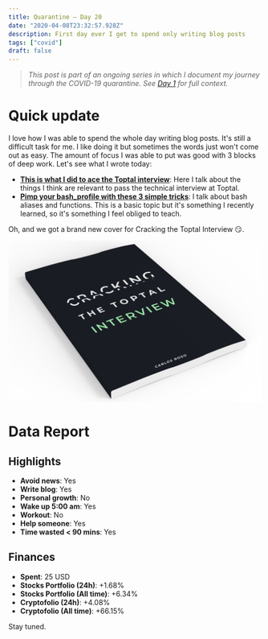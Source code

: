 ```yaml
---
title: Quarantine — Day 20
date: "2020-04-08T23:32:57.928Z"
description: First day ever I get to spend only writing blog posts
tags: ["covid"]
draft: false
---
```


> *This post is part of an ongoing series in which I document my journey through the COVID-19 quarantine. See [Day 1](/quarantine-day-1) for full context.*

<div class="divider"></div>

# Quick update

I love how I was able to spend the whole day writing blog posts. It's still a difficult task for me. I like doing it but sometimes the words just won't come out as easy. The amount of focus I was able to put was good with 3 blocks of deep work. 
Let's see what I wrote today:

- **[This is what I did to ace the Toptal interview](/this-is-what-i-did-to-ace-the-toptal-interview)**: Here I talk about the things I think are relevant to pass the technical interview at Toptal.
- **[Pimp your bash_profile with these 3 simple tricks](/pimp-your-bash-profile-with-these-3-simple-tricks)**: I talk about bash aliases and functions. This is a basic topic but it's something I recently learned, so it's something I feel obliged to teach.

Oh, and we got a brand new cover for Cracking the Toptal Interview 😏.

![ctti.png](ctti.png)

<div class="divider"></div>

# Data Report

## Highlights

* **Avoid news**: Yes
* **Write blog**: Yes
* **Personal growth**: No
* **Wake up 5:00 am**: Yes
* **Workout**: No
* **Help someone**: Yes
* **Time wasted < 90 mins**: Yes

## Finances

* **Spent**: 25 USD
* **Stocks Portfolio (24h)**: +1.68%
* **Stocks Portfolio (All time)**: +6.34%
* **Cryptofolio (24h)**: +4.08%
* **Cryptofolio (All time)**: +66.15%

<div class="divider"></div>

Stay tuned.
